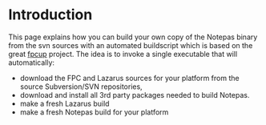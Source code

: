 # Introduction #

This page explains how you can build your own copy of the Notepas binary from the svn sources with an automated buildscript which is based on the great [fpcup](https://bitbucket.org/reiniero/fpcup) project.
The idea is to invoke a single executable that will automatically:
  * download the FPC and Lazarus sources for your platform from the source Subversion/SVN repositories,
  * download and install all 3rd party packages needed to build Notepas.
  * make a fresh Lazarus build
  * make a fresh Notepas build for your platform